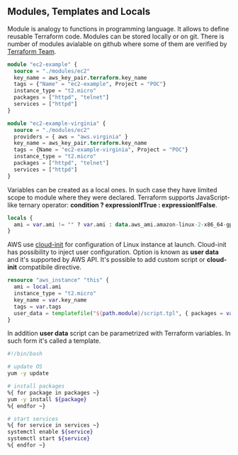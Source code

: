 ## Modules, Templates and Locals

Module is analogy to functions in programming language. It allows to define reusable Terraform code. Modules can be stored locally or on git. There is number of modules avialable on github where some of them are verified by [Terraform Team](https://registry.terraform.io/).

```terraform
module "ec2-example" {
  source = "./modules/ec2"
  key_name = aws_key_pair.terraform.key_name
  tags = {"Name" = "ec2-example", Project = "POC"}
  instance_type = "t2.micro"
  packages = ["httpd", "telnet"]
  services = ["httpd"]
}

module "ec2-example-virginia" {
  source = "./modules/ec2"
  providers = { aws = "aws.virginia" }
  key_name = aws_key_pair.terraform.key_name
  tags = {Name = "ec2-example-virginia", Project = "POC"}
  instance_type = "t2.micro"
  packages = ["httpd", "telnet"]
  services = ["httpd"]
}
```

Variables can be created as a local ones. In such case they have limited scope to module where they were declared. Terraform supports JavaScript-like ternary operator: **condition ? expressionIfTrue : expressionIfFalse**.

```terraform
locals {
  ami = var.ami != "" ? var.ami : data.aws_ami.amazon-linux-2-x86_64-gp2.id
}
```

AWS use [cloud-init](https://cloud-init.io) for configuration of Linux instance at launch. Cloud-init has possibility to inject user configuration. Option is known as **user data** and it's supported by AWS API. It's possible to add custom script or **cloud-init** compatibile directive. 

```terraform
resource "aws_instance" "this" {
  ami = local.ami
  instance_type = "t2.micro"
  key_name = var.key_name
  tags = var.tags
  user_data = templatefile("${path.module}/script.tpl", { packages = var.packages, services = var.services })
}
``` 

In addition **user data** script can be parametrized with Terraform variables. In such form it's called a template.

```bash
#!/bin/bash

# update OS
yum -y update

# install packages
%{ for package in packages ~}
yum -y install ${package}
%{ endfor ~}

# start services
%{ for service in services ~}
systemctl enable ${service}
systemctl start ${service}
%{ endfor ~}
```
